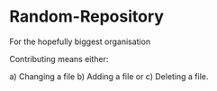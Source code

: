 # Random-Repository
For the hopefully biggest organisation

Contributing means either:

a) Changing a file
b) Adding a file
or
c) Deleting a file.
